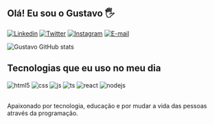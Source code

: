 ## Olá! Eu sou o Gustavo 🖐️

[![Linkedin](https://img.shields.io/badge/LinkedIn-0077B5?style=for-the-badge&logo=linkedin&logoColor=white)](https://www.linkedin.com/in/gustavoalveslemos/)
[![Twitter](https://img.shields.io/badge/Twitter-1DA1F2?style=for-the-badge&logo=twitter&logoColor=white)](https://twitter.com/gustavoalle_)
[![Instagram](https://img.shields.io/badge/Instagram-E4405F?style=for-the-badge&logo=instagram&logoColor=white)](https://www.instagram.com/gustavoalle/)
[![E-mail](https://img.shields.io/badge/Gmail-D14836?style=for-the-badge&logo=gmail&logoColor=white)]("mailto:gustavolemosy@gmail.com")

![Gustavo GitHub stats](https://github-readme-stats.vercel.app/api?username=gustavoalle&show_icons=true&theme=radical)


## Tecnologias que eu uso no meu dia

<div style="display: inline_block">
  <img align="center" alt="html5" src="https://img.shields.io/badge/HTML5-E34F26?style=for-the-badge&logo=html5&logoColor=white" />
  <img align="center" alt="css" src="https://img.shields.io/badge/CSS3-1572B6?style=for-the-badge&logo=css3&logoColor=white" />
  <img align="center" alt="js" src="https://img.shields.io/badge/JavaScript-F7DF1E?style=for-the-badge&logo=javascript&logoColor=black" />
  <img align="center" alt="ts" src="https://img.shields.io/badge/TypeScript-007ACC?style=for-the-badge&logo=typescript&logoColor=white" />
  <img align="center" alt="react" src="https://img.shields.io/badge/React-20232A?style=for-the-badge&logo=react&logoColor=61DAFB" />
  <img align="center" alt="nodejs" src="https://img.shields.io/badge/Node.js-43853D?style=for-the-badge&logo=node.js&logoColor=white" />
</div><br/>

Apaixonado por tecnologia, educação e por mudar a vida das pessoas através da programação.

